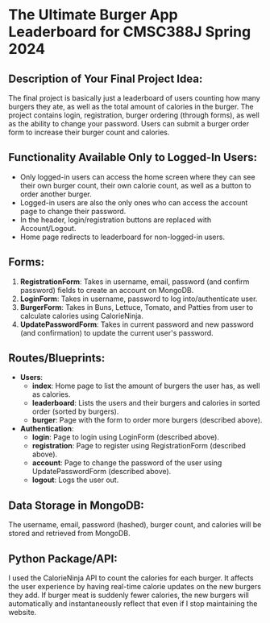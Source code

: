 # The Ultimate Burger App Leaderboard for CMSC388J Spring 2024

## Description of Your Final Project Idea:
The final project is basically just a leaderboard of users counting how many burgers they ate, as well as the total amount of calories in the burger. The project contains login, registration, burger ordering (through forms), as well as the ability to change your password. Users can submit a burger order form to increase their burger count and calories.

## Functionality Available Only to Logged-In Users:
- Only logged-in users can access the home screen where they can see their own burger count, their own calorie count, as well as a button to order another burger.
- Logged-in users are also the only ones who can access the account page to change their password.
- In the header, login/registration buttons are replaced with Account/Logout.
- Home page redirects to leaderboard for non-logged-in users.

## Forms:
1. **RegistrationForm**: Takes in username, email, password (and confirm password) fields to create an account on MongoDB.
2. **LoginForm**: Takes in username, password to log into/authenticate user.
3. **BurgerForm**: Takes in Buns, Lettuce, Tomato, and Patties from user to calculate calories using CalorieNinja.
4. **UpdatePasswordForm**: Takes in current password and new password (and confirmation) to update the current user's password.

## Routes/Blueprints:
- **Users**:
  - **index**: Home page to list the amount of burgers the user has, as well as calories.
  - **leaderboard**: Lists the users and their burgers and calories in sorted order (sorted by burgers).
  - **burger**: Page with the form to order more burgers (described above).
- **Authentication**:
  - **login**: Page to login using LoginForm (described above).
  - **registration**: Page to register using RegistrationForm (described above).
  - **account**: Page to change the password of the user using UpdatePasswordForm (described above).
  - **logout**: Logs the user out.

## Data Storage in MongoDB:
The username, email, password (hashed), burger count, and calories will be stored and retrieved from MongoDB.

## Python Package/API:
I used the CalorieNinja API to count the calories for each burger. It affects the user experience by having real-time calorie updates on the new burgers they add. If burger meat is suddenly fewer calories, the new burgers will automatically and instantaneously reflect that even if I stop maintaining the website.
